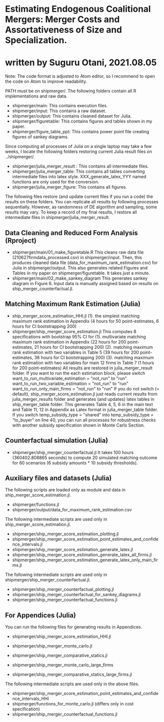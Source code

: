 # Estimating Endogenous Coalitional Mergers: Merger Costs and Assortativeness of Size and Specialization.
# written by Suguru Otani, 2021.08.05
Note: The code format is adjusted to Atom editor, so I recommend to open the code on Atom to improve readability.

PATH must be on shipmerger/.
The following folders contain all R implementations and raw data.
- shipmerger/main: This contains execution files.
- shipmerger/input: This contains a raw dataset.
- shipmerger/output: This contains cleaned dataset for Julia.
- shipmerger/figuretable: This contains figures and tables shown in my paper.
- shipmerger/figure_table_ppt: This contains power point file creating figures of sankey diagrams.

Since computing all processes of Julia on a single laptop may take a few weeks,
I locate the following folders restoring current Julia result files on ../shipmerger/.
- shipmerger/julia_merger_result : This contains all intermediate files.
- shipmerger/julia_merger_table: This contains all tables converting intermediate files into latex style.
                                 XXX_generate_latex_YYY named functions are only used for the conversion.
- shipmerger/julia_merger_figure: This contains all figures.

The following files restore (and update current files if you run a code) the results on these folders. 
You can replicate all results by following processes sequentially.
However, as randomness of DE algorithm and sampling, some results may vary. 
To keep a record of my final results, I restore all intermediate files in shipmerger/julia_merger_result.


## Data Cleaning and Reduced Form Analysis (Rproject)
- shipmerger/main/01_make_figuretable.R
  This cleans raw data file (210627firmdata_processed.csv) in shipmerger/input.
  Then, this produces cleaned data file (data_for_maximum_rank_estimation.csv) for Julia in shipmerger/output.
  This also generates related Figures and Tables in my paper on shipmerger/figuretable.
  It takes just a minute.
- shipmerger/main/02_make_sankey_diagram
  This generates sankey diagram in Figure 6. 
  Input data is manually assigned based on results on ship_merger_counterfactual.jl.


## Matching Maximum Rank Estimation (Julia)

- ship_merger_score_estimation_HHI.jl
    (1). the simplest matching maximum rank estimation in Appendix
         (4 hours for 50 point-estimates, 6 hours for CI bootstrapping 200)
- shipmerger/ship_merger_score_estimation.jl
  This computes 8 specifications with bootstrap 95% CI for
    (1). multivariate matching maximum rank estimation in Appendix
         (22 hours for 200 point-estimates, 21 hours for CI bootstrapping 200)
    (2). matching maximum rank estimation with two variables in Table 5 
         (39 hours for 200 point-estimates, 38 hours for CI bootstrapping 200)
    (3). matching maximum rank estimation with two variables for main 12 firms in Table 7
         (1 hours for 200 point-estimates)
  All results are restored in julia_merger_result folder.
  If you want to run the each estimation block, please switch
    want_to_run_multivariate_estimation = "not_run" to "run"
    want_to_run_two_variable_estimation = "not_run" to "run"
    want_to_run_only_main_firms = "not_run" to "run"
  If you do not switch (= default), ship_merger_score_estimation.jl just reads current results 
  from julia_merger_results folder and generates (and updates) latex tables in ship_merger_table folder.
  This generates Table 4, 5, 6 in the main text and Table 11, 12 in Appendix 
  as Latex format in julia_merger_table folder.
  If you switch 
  temp_subsidy_type = "shared" into temp_subsidy_type = "to_buyer" on line 40,
  you can run all processes for robustness checks with another subsidy specification shown in Monte Carlo Section.


## Counterfactual simulation (Julia)
- shipmerger/ship_merger_counterfactual.jl
  It takes 100 hours (360402.808865 seconds) to compute 20 simulated matching outcome 
  for 60 scenarios (6 subsidy amounts * 10 subsidy thresholds). 




## Auxiliary files and datasets (Julia)

The following scripts are loaded only as module and data in ship_merger_score_estimation.jl.
- shipmerger/functions.jl
- shipmerger/output/data_for_maximum_rank_estimation.csv

The following intermediate scripts are used only in ship_merger_score_estimation.jl.
- shipmerger/ship_merger_score_estimation_plotting.jl
- shipmerger/ship_merger_score_estimation_point_estimates_and_confidence_intervals.jl
- shipmerger/ship_merger_score_estimation_generate_latex.jl
- shipmerger/ship_merger_score_estimation_generate_latex_all_firms.jl
- shipmerger/ship_merger_score_estimation_generate_latex_only_main_firms.jl

The following intermediate scripts are used only in shipmerger/ship_merger_counterfactual.jl.
- shipmerger/ship_merger_counterfactual_plotting.jl
- shipmerger/ship_merger_counterfactual_for_sankey_diagrams.jl
- shipmerger/ship_merger_counterfactual_functions.jl


## For Appendices (Julia)

You can run the following files for generating results in Appendices.
- shipmerger/ship_merger_score_estimation_HHI.jl
- shipmerger/ship_merger_monte_carlo.jl
- shipmerger/ship_merger_comparative_statics.jl

- shipmerger/ship_merger_monte_carlo_large_firms
- shipmerger/ship_merger_comparative_statics_large_firms.jl

The following intermediate scripts are used only in the above files.
- shipmerger/ship_merger_score_estimation_point_estimates_and_confidence_intervals_HHI
- shipmerger/functions_for_monte_carlo.jl (differs only in cost specification)
- shipmerger/ship_merger_counterfactual_functions.jl
